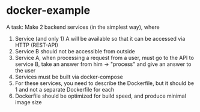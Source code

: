 # docker-example

A task:
Make 2 backend services (in the simplest way), where
1. Service (and only 1) A will be available so that it can be accessed via HTTP (REST-API)
2. Service B should not be accessible from outside
3. Service A, when processing a request from a user, must go to the API to service B, take an answer from him -> "process" and give an answer to the user
4. Services must be built via docker-compose
5. For these services, you need to describe the Dockerfile, but it should be 1 and not a separate Dockerfile for each
6. Dockerfile should be optimized for build speed, and produce minimal image size